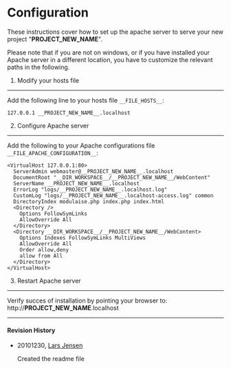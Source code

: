 Configuration
=============

These instructions cover how to set up the apache server to serve your new
project "__PROJECT_NEW_NAME__". 

Please note that if you are not on windows, or if you have installed your
Apache server in a different location, you have to customize the relevant
paths in the following.

1. Modify your hosts file
-------------------------

Add the following line to your hosts file ``__FILE_HOSTS__``:

    127.0.0.1 __PROJECT_NEW_NAME__.localhost

2. Configure Apache server
--------------------------

Add the following to your Apache configurations file ``__FILE_APACHE_CONFIGURATION__``:

    <VirtualHost 127.0.0.1:80>
      ServerAdmin webmaster@__PROJECT_NEW_NAME__.localhost
      DocumentRoot "__DIR_WORKSPACE__/__PROJECT_NEW_NAME__/WebContent"
      ServerName __PROJECT_NEW_NAME__.localhost
      ErrorLog "logs/__PROJECT_NEW_NAME__.localhost.log"
      CustomLog "logs/__PROJECT_NEW_NAME__.localhost-access.log" common
      DirectoryIndex modulaise.php index.php index.html
      <Directory />
        Options FollowSymLinks
        AllowOverride All
      </Directory>
      <Directory __DIR_WORKSPACE__/__PROJECT_NEW_NAME__/WebContent>
        Options Indexes FollowSymLinks MultiViews
        AllowOverride All
        Order allow,deny
        allow from All
      </Directory>
    </VirtualHost>

3. Restart Apache server
------------------------

Verify succes of installation by pointing your browser to: http://__PROJECT_NEW_NAME__.localhost

* * *

#### Revision History

*   20101230, [Lars Jensen](mailto:lars.jensen@exenova.dk)
     
    Created the readme file